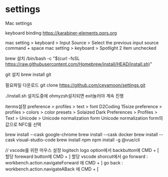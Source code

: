 # settings

Mac settings

keyboard binding
https://karabiner-elements.pqrs.org

mac setting > keyboard > Input Source > Select the previous input source command + space
mac setting > keyboard > Spotlight 2 item unchecked

brew 설치
/bin/bash -c "$(curl -fsSL https://raw.githubusercontent.com/Homebrew/install/HEAD/install.sh)"

git 설치
brew install git

필요파일 다운로드
git clone https://github.com/ceyamoon/settings.git

./install.sh
설치도중에 ohmyzsh설치되면 exit눌러야 계속 진행

iterms설정
preference > profiles > text > font D2Coding 15size
preference > profiles > colors > color presets > Solaized Dark
Preferences > Profiles > Text > Unicode > Unicode normalization form
Unicode normalization form의 값으로 NFC를 선택

brew install --cask google-chrome
brew install --cask docker
brew install --cask visual-studio-code
brew install npm
npm install -g @vue/cli

// vscode를 위한 마우스 설정
logitech logo option에서
backbutton에 CMD + [ 할당
foreward button에 CMD + ] 할당
vscode shorcut에서
go forward : workbench.action.navigateForward 에 CMD + ]
go back : workbench.action.navigateABack 에 CMD + [
